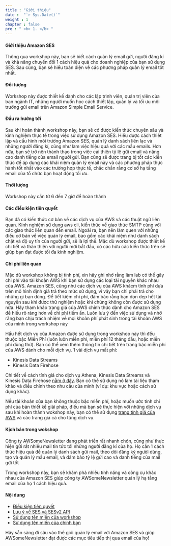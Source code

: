 ```yaml
---
title : "Giới thiệu"
date :  "`r Sys.Date()`" 
weight : 1 
chapter : false
pre : " <b> 1. </b> "
---
```


#### Giới thiệu Amazon SES

Thông qua workshop này, bạn sẽ biết cách quản lý email gửi, người đăng kí và khả năng chuyển đổi 1 cách hiệu quả cho doanh nghiệp của bạn sử dụng SES. Sau cùng, bạn sẽ hiểu toàn diện về các phương pháp quản lý email tốt nhất.

#### Đối tượng

Workshop này được thiết kế dành cho các lập trình viên, quản trị viên của ban ngành IT, những người muốn học cách thiết lập, quản lý và tối ưu môi trường gửi email trên Amazon Simple Email Service.

#### Đầu ra hướng tới

Sau khi hoàn thành workshop này, bạn sẽ có được kiến thức chuyên sâu và kinh nghiệm thực tế trong việc sử dụng Amazon SES. Hiểu được cách thiết lập và cấu hình môi trường Amazon SES, quản lý danh sách liên lạc và những người đăng kí, cũng như làm việc hiệu quả với các mẫu emails. Hơn nữa, bạn sẽ trở nên thành thạo trong việc cải thiện tỷ lệ gửi email và nâng cao danh tiếng của email người gửi. Bạn cũng sẽ được trang bị tốt các kiến thức để áp dụng các khái niệm quản lý email này và các phương pháp thực hành tốt nhất vào các trường hợp thực tế, chắc chắn rằng cơ sở hạ tầng email của tổ chức bạn hoạt động tối ưu.

#### Thời lượng

Workshop này cần từ 6 đến 7 giờ để hoàn thành

#### Các điều kiện tiên quyết

Bạn đã có kiến thức cơ bản về các dịch vụ của AWS và các thuật ngữ liên quan. Kinh nghiệm sử dụng aws cli, kiến thức về giao thức SMTP cùng với các giao thức liên quan đến email. Ngoài ra, bạn nên làm quen với những điều cơ bản về việc quản lý email, bao gồm các khái niệm như danh sách chặt và độ uy tín của người gửi, sẽ là lợi thế. Mặc dù workshop được thiết kế chi tiết và thân thiện với người mới bắt đầu, có các hữu các kiến thức trên sẽ giúp bạn đạt được tối đa kinh nghiệm.

#### Chi phí liên quan

Mặc dù workshop không bị tính phí, xin hãy ghi nhớ rằng làm lab có thể gây chi phí vào tài khoản AWS khi bạn sử dụng các loại tài nguyên khác nhau của AWS. Amazon SES, cũng như các dịch vụ của AWS khácm tính phí dựa trên mô hình định giá trả theo mức sử dụng, vì vậy bạn chỉ phải trả cho những gì bạn dùng. Để tiết kiệm chi phí, đảm bảo rằng bạn dọn dẹp hết tài nguyên sau khi được thử nghiệm hoặc khi chúng không còn được sử dụng nữa. Hãy tham khảo trang giá của AWS chính thức dành cho Amazon SES để hiểu rõ ràng hơn về chi phí tiềm ẩn. Luôn lưu ý đến việc sử dụng và nhớ rằng bạn chịu trách nhiệm về mọi khoản phí phát sinh trong tài khoản AWS của mình trong workshop này

Hầu hết dịch vụ của Amazon được sử dụng trong workshop này thì đều thuộc bậc Miến Phí (luôn luôn miễn phí, miễn phí 12 tháng đầu, hoặc miễn phí dùng thử). Bạn có thể xem thêm thông tin chi tiết trên trang bậc miễn phí của AWS dánh cho mỗi dịch vụ. 1 vài dịch vụ mất phí:

- Kinesis Data Streams
- Kinesis Data Firehose

Chi tiết về cách tính giá cho dịch vụ Athena, Kinesis Data Streams và Kinesis Data Firehose [nằm ở đây](https://calculator.aws/#/estimate?id=2023cba18cb2dc3517ca2159bb744abde87c1546). Bạn có thể sử dụng nó làm tài liệu tham khảo và điều chỉnh theo nhu cầu của mình (ví dụ: khu vực hoặc cách sử dụng khác).

Nếu tài khoản của bạn không thuộc bậc miễn phí, hoặc muốn ước tính chi phí của bản thiết kế giải pháp, điều mà bạn sẽ thực hiện với những dịch vụ sau khi hoàn thành wokshop này, bạn có thể sử dụng [trang tính giá của AWS](https://calculator.aws/#/) và các trang giá cả cho từng dịch vụ.

#### Kịch bản trong wokshop

Công ty AWSomeNewsletter đang phát triển rất nhanh chón, cũng như thực hiện gửi rất nhiều mail tin tức tới những người đăng kí của họ. Họ cần 1 cách thức hiệu quả để quản lý danh sách gửi mail, theo dõi đăng ký người dùng, tạo và quản lý mẫu email, và đảm bảo tỷ lệ gửi cao và danh tiếng của mail gửi tốt

Trong workshop này, bạn sẽ khám phá nhiều tính năng và công cụ khác nhau của Amazon SES giúp công ty AWSomeNewsletter quản lý hạ tầng email của họ 1 cách hiệu quả.

#### Nội dung

- [Điều kiện tiên quyết](1.1-prerequisites/)
- [Lưu ý về SES và SESv2 API](1.2-ses-vs-sesv2/)
- [Sử dụng tên miền của workshop](1.3-ws-domain/)
- [Sử dụng tên miền của chính bạn](1.4-own-domain/)

Hãy sẵn sàng đi sâu vào thế giới quản lý email với Amazon SES và giúp AWSomeNewsletter đạt được các mục tiêu tiếp thị qua email của họ!
